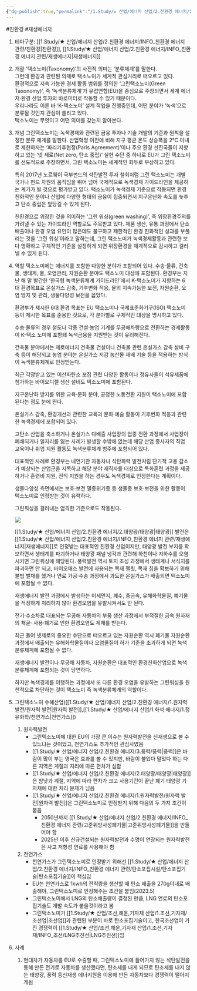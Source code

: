 ```yaml
---
{"dg-publish":true,"permalink":"/1.Study/★ 산업/에너지 산업/2.친환경 에너지/INFO_친환경 에너지 관련/그린택소노미/","created":"2024-11-20T21:02:28.523+09:00","updated":"2025-06-26T12:41:46.411+09:00"}
---
```


#친환경  #재생에너지 


1. 테마구분: [[1.Study/★ 산업/에너지 산업/2.친환경 에너지/INFO_친환경 에너지 관련/친환경\|친환경]], [[1.Study/★ 산업/에너지 산업/2.친환경 에너지/INFO_친환경 에너지 관련/재생에너지\|재생에너지]]

2. 개괄
	'택소노미(Taxonomy)’의 사전적 의미는 ‘분류체계’를 말한다.  
	그런데 환경과 관련된 의제로 택소노미가 세계적 관심거리로 떠오르고 있다.  
	환경적으로 지속 가능한 경제 활동 범위를 정의한 ‘그린택소노미(Green Taxonomy)’, 즉 ‘녹색분류체계’가 유럽연합(EU)을 중심으로 주창되면서 세계 에너지·환경 산업 투자의 바로미터로 작동할 수 있기 때문이다.  
	우리나라도 이른 바 ‘K-택소노미’ 설계 작업을 진행중인데, 어떤 분야가 ‘녹색’으로 분류될 것인지 관심이 쏠리고 있다.  
	택소노미는 무엇이고 어떤 의미를 갖는지 알아본다.

1. 개념
	그린택소노미는 녹색경제와 관련된 금융 투자나 기술 개발의 기준과 원칙을 설정한 분류 체계를 말한다. 산업혁명 이전에 비해 지구 평균 온도 상승폭을 2℃ 이내로 제한하자는 ‘파리기후협정(Paris Agreement)’이나 주요 환경 선진국들이 지향하고 있는 ‘넷 제로(Net zero, 탄소 중립)’ 실현 수단 중 하나로 EU가 그린 택소노미를 선도적으로 주창하면서, 그린 택소노미는 세계적인 화두로 부상하고 있다.

	특히 2017년 노르웨이 국부펀드의 석탄발전 투자 철회처럼 그린 택소노미는 개별 국가나 펀드 차원의 움직임을 뛰어 넘어 국제적으로 녹색경제 가이드라인을 제공하는 계기가 될 것으로 평가받고 있다. 택소노미가 녹색경제 기준으로 작동되면 환경 친화적인 분야나 산업에 다양한 형태의 금융이 집중되면서 지구온난화 속도를 늦추고 탄소 중립은 앞당길 수 있게 된다.

	친환경으로 위장한 것을 의미하는 ‘그린 워싱(green washing)’, 즉 위장환경주의를 가려낼 수 있는 가이드라인 역할로도 주목받고 있다. 제품 생산, 유통 과정에서 탄소 배출이나 환경 오염 요인이 많은데도 불구하고 제한적인 환경 친화적인 성과를 부풀리는 것을 ‘그린 워싱’이라고 말하는데, 그린 택소노미가 녹색경제활동과 관련한 보다 명확하고 구체적인 기준을 설정하게 되면 위장환경을 체계적으로 감시하고 걸러낼 수 있게 된다.

1. 역할
	택소노미에는 에너지를 포함한 다양한 분야가 포함되어 있다. 수송·물류, 건축물, 생태계, 물, 오염관리, 자원순환 분야도 택소노미 대상에 포함된다. 환경부는 지난 해 말 발간한 ‘한국형 녹색분류체계 가이드라인’에서 K-택소노미가 지향하는 6 대 환경목표로 온실가스 감축, 기후변화 적응, 물의 지속가능한 보전, 자원순환, 오염 방지 및 관리, 생물다양성 보전을 꼽았다.
	
	환경부가 제시한 6대 환경 목표는 EU 택소노미나 국제표준화기구(ISO) 택소노미 등이 제시한 목표를 준용한 것으로, 각 분야별로 구체적인 대상을 명시하고 있다.
	
	수송·물류의 경우 철도나 각종 건설·농업 기계를 무공해차량으로 전환하는 경제활동이 K-택소 노미에 포함돼 녹색금융을 지원받는 것이 유리해진다.
	
	건축물 분야에서는 제로에너지 건축물 건설이나 건축물 관련 온실가스 감축 설비 구축 등이 해당되고 농업 분야는 온실가스 저감 농산물 재배 기술 등을 적용하는 방식이 녹색분류체계로 인정받는다.
	
	최근 각광받고 있는 이산화탄소 포집 관련 다양한 활동이나 정유사들이 석유제품에 첨가하는 바이오디젤 생산 설비도 택소노미에 포함된다.
	
	지구온난화 방지를 위한 교육·문화 분야, 공정한 노동전환 지원이 택소노미에 포함된다는 점도 눈에 띈다.
	
	온실가스 감축, 환경개선과 관련한 교육과 문화·예술 활동이 기후변화 적응과 관련한 녹색경제에 포함되어 있다.
	
	고탄소 산업을 축소하거나 온실가스 다배출 사업장의 업종 전환 과정에서 사업장이 폐쇄되거나 일자리를 잃는 사례가 발생할 수밖에 없는데 해당 산업 종사자의 직업 교육이나 취업 지원 활동도 녹색분류체계 범주에 포함되어 있다.
	
	대표적인 사례로 환경부는 내연기관 자동차나 석탄화력 발전처럼 단기적 고용 감소가 예상되는 산업군을 지목하고 해당 분야 재직자를 대상으로 특화훈련 과정을 제공하거나 훈련비 지원, 전직 지원을 하는 경우도 녹색경제로 인정한다는 계획이다.
	
	생물다양성 측면에서는 보호·보전 멸종위기종 등 생물종 보호·보전을 위한 활동이 택소노미로 인정받는 것이 유력하다.
	
	그린워싱을 걸러내는 엄격한 기준으로도 작동된다.
	
	![](https://gscaltexmediahub.com/wp-content/uploads/2022/08/0817_%EA%B7%B8%EB%A6%B0%EC%9B%8C%EC%8B%B1_1.png)
	
	[[1.Study/★ 산업/에너지 산업/2.친환경 에너지/2.태양광/태양광\|태양광]] 발전은 [[1.Study/★ 산업/에너지 산업/2.친환경 에너지/INFO_친환경 에너지 관련/재생에너지\|재생에너지]]로 인정받는 대표적인 친환경 산업이지만, 태양광 발전 부지를 확보하면서 생태계를 파괴하거나 태양광 패널 냉각과 관련해 하천이나 지하수를 오염시키면 그린워싱에 해당된다. 풍력발전 역시 토지 조성 과정에서 생태계나 서식지를 파괴하면 안 되고, 바이오매스 발전에 사용되는 목재 펠릿, 목재 칩을 확보하기 위해 불법 벌채를 했거나 연료 가공·수송 과정에서 과도한 온실가스가 배출되면 택소노미에 포함될 수 없다.
	
	재생에너지 발전 과정에서 발생하는 미세먼지, 폐수, 중금속, 유해화학물질, 폐기물을 적정하게 처리하지 않아 환경오염을 유발시켜서도 안 된다.
	
	전기·수소차로 대표되는 무공해 자동차의 부품 생산 과정에서 부적절한 금속 원자재의 채굴· 사용·폐기로 인한 환경오염도 제재를 받는다.
	
	최근 들어 넷제로의 중요한 수단으로 떠오르고 있는 자원순환 역시 폐기물 자원순환 과정에서 배출되는 유해화학물질이나 오염물질이 허가 기준을 초과하게 되면 녹색분류체계에 포함될 수 없다.
	
	재생에너지 발전이나 무공해 자동차, 자원순환은 대표적인 환경친화산업으로 녹색분류체계에 포함되는 것이 당연하다.
	
	하지만 녹색경제를 이행하는 과정에서 또 다른 환경 오염을 유발하는 그린워싱을 원천적으로 차단하는 것이 택소노미 즉 녹색분류체계의 역할이다.

2. 그린택소노미 수혜산업([[1.Study/★ 산업/에너지 산업/2.친환경 에너지/1.원자력발전/원자력 발전\|원자력 발전]],[[1.Study/★ 산업/에너지 산업/1.화석 에너지/1.정유화학/천연가스\|천연가스]])
	1. 원자력발전
		- 그린텍소노미에 대한 EU의 가장 큰 이슈는 원자력발전을 신재생으로 볼 수 있느냐는 것이었고, 천연가스도 추가적인 관심사였음
		- [[1.Study/★ 산업/에너지 산업/2.친환경 에너지/3.풍력/풍력\|풍력]]은 바람이 많이 부는 영국은 효과를 볼 수 있지만, 바람이 불었다 말았다 하는 다른 지역은 계절과 지리에 따른 편차가 심함
		- [[1.Study/★ 산업/에너지 산업/2.친환경 에너지/2.태양광/태양광\|태양광]]은 밤낮과 계절, 지역에 따라 편차가 크고 사용기간이 끝난 폐기 태양광 기자재에 대한 처리 문제가 남음
		- [[1.Study/★ 산업/에너지 산업/2.친환경 에너지/1.원자력발전/원자력 발전\|원자력 발전]]은 그린택소노미로 인정받기 위해 다음의 두 가지 조건이 붙음
			- 2050년까지 [[1.Study/★ 산업/에너지 산업/2.친환경 에너지/INFO_친환경 에너지 관련/고준위방사성폐기물\|고준위방사성폐기물]]을 만들어야 함
			- 2025년 이후 신규건설되는 원자력발전과 수명이 연장되는 원자력발전은 사고 저항성 연료를 사용해야 함 
	2. 천연가스 
		- 천연가스가 그린택소노미로 인정받기 위해선 [[1.Study/★ 산업/에너지 산업/2.친환경 에너지/INFO_친환경 에너지 관련/탄소포집시설/탄소포집기술\|탄소포집기술]]이 핵심임
		- EU는 천연가스로 1kwh의 전력량을 생산할 때 탄소 배출을 270g이내로 배출해야, 그린택소노미로 인정해주는 조건을 붙임(2023.5)
		- 그린택소노미에서 LNG의 탄소배출량이 결정된 만큼, LNG 연료의 탄소포집기술도 개발 속도가 붙을것이라고 봄
		- 그린택소노미가 [[1.Study/★ 산업/조선,해운,기자재 산업/1.조선,기자재/조선업\|조선업]]과 관련된 부분이 바로 탄소포집기술이고, 한국조선업이 가진 경쟁력이 [[1.Study/★ 산업/조선,해운,기자재 산업/1.조선,기자재/INFO_조선/LNG추진선\|LNG추진선]]임

3. 사례
	1. 현대차가 자동차를 EU로 수출할 때, 그린텍소노미에 들어가지 않는 석탄발전을 통해 만든 전기로 자동차를 생산했다면, 탄소세를 내게 되므로 탄소세를 내지 않는 태양광, 풍력 등신재생 에너지원을 이용해 만든 자동차보다 경쟁력이 떨어지게됨